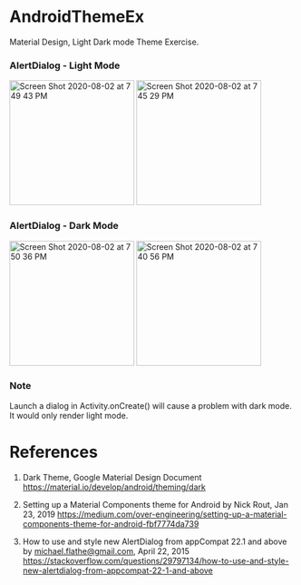 # AndroidThemeEx
Material Design, Light Dark mode Theme Exercise.

### AlertDialog - Light Mode 
<img width="220" alt="Screen Shot 2020-08-02 at 7 49 43 PM" src="https://user-images.githubusercontent.com/1282659/89136453-7d28ea00-d4f9-11ea-9bb8-f1748f95baab.png"> <img width="220" alt="Screen Shot 2020-08-02 at 7 45 29 PM" src="https://user-images.githubusercontent.com/1282659/89136454-7ef2ad80-d4f9-11ea-96c0-2f575a5fc5ce.png"> 

### AlertDialog - Dark Mode 
<img width="220" alt="Screen Shot 2020-08-02 at 7 50 36 PM" src="https://user-images.githubusercontent.com/1282659/89136457-80bc7100-d4f9-11ea-9eb0-4d3625192cc8.png"> <img width="220" alt="Screen Shot 2020-08-02 at 7 40 56 PM" src="https://user-images.githubusercontent.com/1282659/89136460-831ecb00-d4f9-11ea-9a1a-265785fca485.png">

### Note
Launch a dialog in Activity.onCreate() will cause a problem with dark mode.
It would only render light mode.

# References

1. Dark Theme, Google Material Design Document
https://material.io/develop/android/theming/dark

2. Setting up a Material Components theme for Android by Nick Rout, Jan 23, 2019
https://medium.com/over-engineering/setting-up-a-material-components-theme-for-android-fbf7774da739

3. How to use and style new AlertDialog from appCompat 22.1 and above by michael.flathe@gmail.com, April 22, 2015
https://stackoverflow.com/questions/29797134/how-to-use-and-style-new-alertdialog-from-appcompat-22-1-and-above

